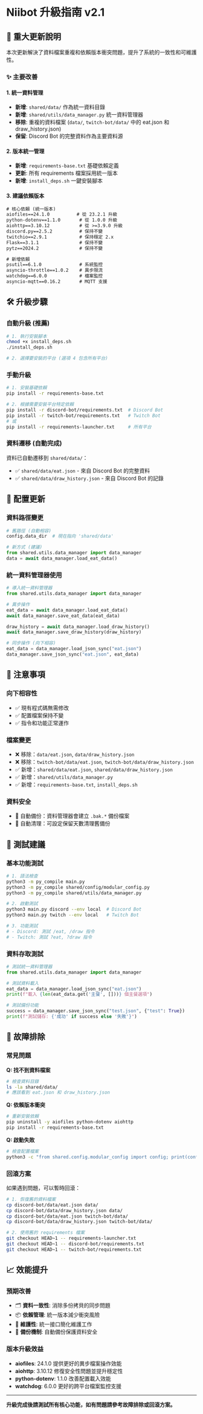 # Niibot 升級指南 v2.1

## 🔄 重大更新說明

本次更新解決了資料檔案重複和依賴版本衝突問題，提升了系統的一致性和可維護性。

### ✨ 主要改善

#### 1. 統一資料管理
- **新增**: `shared/data/` 作為統一資料目錄
- **新增**: `shared/utils/data_manager.py` 統一資料管理器
- **移除**: 重複的資料檔案 (`data/`, `twitch-bot/data/` 中的 eat.json 和 draw_history.json)
- **保留**: Discord Bot 的完整資料作為主要資料源

#### 2. 版本統一管理
- **新增**: `requirements-base.txt` 基礎依賴定義
- **更新**: 所有 requirements 檔案採用統一版本
- **新增**: `install_deps.sh` 一鍵安裝腳本

#### 3. 建議依賴版本

```txt
# 核心依賴 (統一版本)
aiofiles==24.1.0          # 從 23.2.1 升級
python-dotenv==1.1.0       # 從 1.0.0 升級
aiohttp==3.10.12           # 從 >=3.9.0 升級
discord.py==2.5.2          # 保持不變
twitchio==2.9.1            # 保持穩定 2.x
Flask==3.1.1               # 保持不變
pytz==2024.2               # 保持不變

# 新增依賴
psutil==6.1.0              # 系統監控
asyncio-throttle==1.0.2    # 異步限流
watchdog==6.0.0            # 檔案監控
asyncio-mqtt==0.16.2       # MQTT 支援
```

## 🛠️ 升級步驟

### 自動升級 (推薦)

```bash
# 1. 執行安裝腳本
chmod +x install_deps.sh
./install_deps.sh

# 2. 選擇要安裝的平台 (選項 4 包含所有平台)
```

### 手動升級

```bash
# 1. 安裝基礎依賴
pip install -r requirements-base.txt

# 2. 根據需要安裝平台特定依賴
pip install -r discord-bot/requirements.txt  # Discord Bot
pip install -r twitch-bot/requirements.txt   # Twitch Bot
# 或
pip install -r requirements-launcher.txt     # 所有平台
```

### 資料遷移 (自動完成)

資料已自動遷移到 `shared/data/`：
- ✅ `shared/data/eat.json` - 來自 Discord Bot 的完整資料
- ✅ `shared/data/draw_history.json` - 來自 Discord Bot 的記錄

## 🔧 配置更新

### 資料路徑變更
```python
# 舊路徑 (自動相容)
config.data_dir  # 現在指向 'shared/data'

# 新方式 (建議)
from shared.utils.data_manager import data_manager
data = await data_manager.load_eat_data()
```

### 統一資料管理器使用

```python
# 導入統一資料管理器
from shared.utils.data_manager import data_manager

# 異步操作
eat_data = await data_manager.load_eat_data()
await data_manager.save_eat_data(eat_data)

draw_history = await data_manager.load_draw_history()
await data_manager.save_draw_history(draw_history)

# 同步操作 (向下相容)
eat_data = data_manager.load_json_sync("eat.json")
data_manager.save_json_sync("eat.json", eat_data)
```

## 🚨 注意事項

### 向下相容性
- ✅ 現有程式碼無需修改
- ✅ 配置檔案保持不變
- ✅ 指令和功能正常運作

### 檔案變更
- ❌ 移除：`data/eat.json`, `data/draw_history.json`
- ❌ 移除：`twitch-bot/data/eat.json`, `twitch-bot/data/draw_history.json`
- ✅ 新增：`shared/data/eat.json`, `shared/data/draw_history.json`
- ✅ 新增：`shared/utils/data_manager.py`
- ✅ 新增：`requirements-base.txt`, `install_deps.sh`

### 資料安全
- 🔄 自動備份：資料管理器會建立 `.bak.*` 備份檔案
- 🧹 自動清理：可設定保留天數清理舊備份

## 🧪 測試建議

### 基本功能測試

```bash
# 1. 語法檢查
python3 -m py_compile main.py
python3 -m py_compile shared/config/modular_config.py
python3 -m py_compile shared/utils/data_manager.py

# 2. 啟動測試
python3 main.py discord --env local  # Discord Bot
python3 main.py twitch --env local   # Twitch Bot

# 3. 功能測試
# - Discord: 測試 /eat, /draw 指令
# - Twitch: 測試 ?eat, ?draw 指令
```

### 資料存取測試

```python
# 測試統一資料管理器
from shared.utils.data_manager import data_manager

# 測試資料載入
eat_data = data_manager.load_json_sync("eat.json")
print(f"載入 {len(eat_data.get('主餐', []))} 個主餐選項")

# 測試備份功能
success = data_manager.save_json_sync("test.json", {"test": True})
print(f"測試儲存: {'成功' if success else '失敗'}")
```

## 🐛 故障排除

### 常見問題

**Q: 找不到資料檔案**
```bash
# 檢查資料目錄
ls -la shared/data/
# 應該看到 eat.json 和 draw_history.json
```

**Q: 依賴版本衝突**
```bash
# 重新安裝依賴
pip uninstall -y aiofiles python-dotenv aiohttp
pip install -r requirements-base.txt
```

**Q: 啟動失敗**
```bash
# 檢查配置檔案
python3 -c "from shared.config.modular_config import config; print(config.get_config_summary())"
```

### 回滾方案

如果遇到問題，可以暫時回滾：

```bash
# 1. 恢復舊的資料檔案
cp discord-bot/data/eat.json data/
cp discord-bot/data/draw_history.json data/
cp discord-bot/data/eat.json twitch-bot/data/
cp discord-bot/data/draw_history.json twitch-bot/data/

# 2. 使用舊的 requirements 檔案
git checkout HEAD~1 -- requirements-launcher.txt
git checkout HEAD~1 -- discord-bot/requirements.txt
git checkout HEAD~1 -- twitch-bot/requirements.txt
```

## 📈 效能提升

### 預期改善
- 🗂️ **資料一致性**: 消除多份拷貝的同步問題
- 📦 **依賴管理**: 統一版本減少衝突風險
- 🔧 **維護性**: 統一接口簡化維護工作
- 💾 **備份機制**: 自動備份保護資料安全

### 版本升級效益
- **aiofiles**: 24.1.0 提供更好的異步檔案操作效能
- **aiohttp**: 3.10.12 修復安全性問題並提升穩定性
- **python-dotenv**: 1.1.0 改善配置載入效能
- **watchdog**: 6.0.0 更好的跨平台檔案監控支援

---

**升級完成後請測試所有核心功能，如有問題請參考故障排除或回滾方案。**